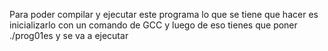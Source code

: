 Para poder compilar y ejecutar este programa lo que se tiene que hacer es inicializarlo con un comando de GCC y luego de eso tienes que poner ./prog01es y se va a ejecutar
